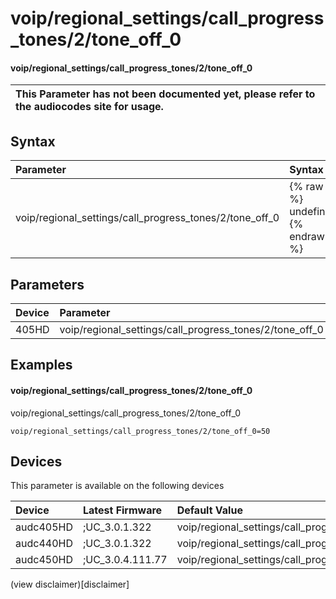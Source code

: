 ﻿---
description: voip/regional_settings/call_progress_tones/2/tone_off_0
search: false
---

# voip/regional_settings/call_progress_tones/2/tone_off_0

#### voip/regional_settings/call_progress_tones/2/tone_off_0


| This Parameter has not been documented yet, please refer to the audiocodes site for usage.  |
| :--- |

## Syntax
| Parameter | Syntax |
| :--- | :--- |
|voip/regional_settings/call_progress_tones/2/tone_off_0 | {% raw %} undefined {% endraw %} |

## Parameters
|Device|Parameter|value|Description|
|:---|:---|:---|:---|
| 405HD | voip/regional_settings/call_progress_tones/2/tone_off_0 |  |  |

## Examples
#### voip/regional_settings/call_progress_tones/2/tone_off_0

voip/regional_settings/call_progress_tones/2/tone_off_0

```
voip/regional_settings/call_progress_tones/2/tone_off_0=50
```

## Devices
This parameter is available on the following devices

| Device | Latest Firmware | Default Value |
|:---|:---|:---|
| audc405HD | ;UC_3.0.1.322 | voip/regional_settings/call_progress_tones/2/tone_off_0=50 
| audc440HD | ;UC_3.0.1.322 | voip/regional_settings/call_progress_tones/2/tone_off_0=50 
| audc450HD | ;UC_3.0.4.111.77 | voip/regional_settings/call_progress_tones/2/tone_off_0=50 

(view disclaimer)[disclaimer]
